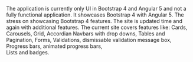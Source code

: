 The application is currently only UI in Bootstrap 4 and Angular 5 and not a fully functional application. It showcases Bootstrap 4 with Angular 5. The stress on showcasing Bootstrap 4 features. The site is updated time and again with additional features. The current site covers features like: 
Cards,
Carousels,
Grid,
Accordian
Navbars with drop downs, 
Tables and Pagination,
Forms,
Validations,
dismissable validation message box,
Progress bars,
animated progress bars,  
Lists and badges. 

